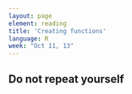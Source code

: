 ```yaml
---
layout: page
element: reading
title: 'Creating functions'
language: R
week: "Oct 11, 13"
---
```


## Do not repeat yourself
